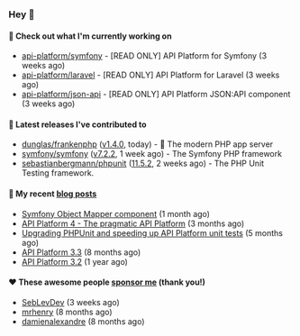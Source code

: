 ### Hey 👋

#### 👷 Check out what I'm currently working on

- [api-platform/symfony](https://github.com/api-platform/symfony) - [READ ONLY] API Platform for Symfony (3 weeks ago)
- [api-platform/laravel](https://github.com/api-platform/laravel) - [READ ONLY] API Platform for Laravel (3 weeks ago)
- [api-platform/json-api](https://github.com/api-platform/json-api) - [READ ONLY] API Platform JSON:API component (3 weeks ago)

#### 🔭 Latest releases I've contributed to

- [dunglas/frankenphp](https://github.com/dunglas/frankenphp) ([v1.4.0](https://github.com/dunglas/frankenphp/releases/tag/v1.4.0), today) - 🧟 The modern PHP app server
- [symfony/symfony](https://github.com/symfony/symfony) ([v7.2.2](https://github.com/symfony/symfony/releases/tag/v7.2.2), 1 week ago) - The Symfony PHP framework
- [sebastianbergmann/phpunit](https://github.com/sebastianbergmann/phpunit) ([11.5.2](https://github.com/sebastianbergmann/phpunit/releases/tag/11.5.2), 2 weeks ago) - The PHP Unit Testing framework.

#### 📜 My recent [blog posts](https://soyuka.me)

- [Symfony Object Mapper component](https://soyuka.me/symfony-object-mapper-component/) (1 month ago)
- [API Platform 4 - The pragmatic API Platform](https://soyuka.me/api-platform-4-the-pragmatic-api-platform/) (3 months ago)
- [Upgrading PHPUnit and speeding up API Platform unit tests](https://soyuka.me/upgrading-phpunit-and-speeding-up-api-platform-unit-tests/) (5 months ago)
- [API Platform 3.3](https://soyuka.me/api-platform-3.3/) (8 months ago)
- [API Platform 3.2](https://soyuka.me/api-platform-3.2/) (1 year ago)

#### ❤️ These awesome people [sponsor me](https://github.com/sponsors/soyuka) (thank you!)

- [SebLevDev](https://github.com/SebLevDev) (3 weeks ago)
- [mrhenry](https://github.com/mrhenry) (8 months ago)
- [damienalexandre](https://github.com/damienalexandre) (8 months ago)
